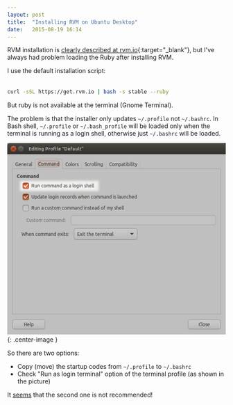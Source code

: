 ```yaml
---
layout: post
title:  "Installing RVM on Ubuntu Desktop"
date:   2015-08-19 16:14
---
```


RVM installation is [clearly described at rvm.io](https://rvm.io/rvm/install){:target="_blank"}, but I've always had problem loading the Ruby after installing RVM.

<!--more-->

I use the default installation script:

```bash

curl -sSL https://get.rvm.io | bash -s stable --ruby

```

But ruby is not available at the terminal (Gnome Terminal).

The problem is that the installer only updates `~/.profile` not `~/.bashrc`. In Bash shell, `~/.profile` or `~/.bash_profile` will be loaded only when the terminal is running as a login shell, otherwise just `~/.bashrc` will be loaded.

![Gnome Terminal Preferences](/assets/images/run_as_login_terminal_screenshot.png){: .center-image }

So there are two options:

* Copy (move) the startup codes from `~/.profile` to `~/.bashrc`
* Check "Run as login terminal" option of the terminal profile (as shown in the picture)

It [seems](http://askubuntu.com/a/337477/190988) that the second one is not recommended!
